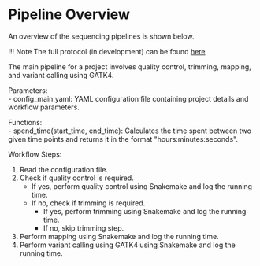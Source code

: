 # Pipeline Overview

An overview of the sequencing pipelines is shown below. 

!!! Note
	The full protocol (in development) can be found [here](https://github.com/parisodlab/snakeGATK4_v2/blob/main/README.md)

The main pipeline for a project involves quality control, trimming, mapping, and variant calling using GATK4.

Parameters:  
    - config_main.yaml: YAML configuration file containing project details and workflow parameters.
    
Functions:  
    - spend_time(start_time, end_time): Calculates the time spent between two given time points and returns it in the format "hours:minutes:seconds".

Workflow Steps:  
1. Read the configuration file.
2. Check if quality control is required.
    - If yes, perform quality control using Snakemake and log the running time.
    - If no, check if trimming is required.
        - If yes, perform trimming using Snakemake and log the running time.
        - If no, skip trimming step.
3. Perform mapping using Snakemake and log the running time.
4. Perform variant calling using GATK4 using Snakemake and log the running time.

